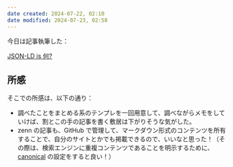 ```yaml
---
date created: 2024-07-22, 02:10
date modified: 2024-07-23, 02:58
---
```


今日は記事執筆した：

[JSON-LD is 何?](https://zenn.dev/kazzyfrog/articles/about-json-ld)

## 所感

そこでの所感は、以下の通り：

- 調べたことをまとめる系のテンプレを一回用意して、調べながらメモをしていけば、割とこの手の記事を書く敷居は下がりそうな気がした。
- zenn の記事も、GitHub で管理して、マークダウン形式のコンテンツを所有することで、自分のサイトとかでも掲載できるので、いいなと思った！（その際は、検索エンジンに重複コンテンツであることを明示するために、[canonical](https://developer.mozilla.org/ja/docs/Web/HTML/Attributes/rel#canonical) の設定をすると良い！）
